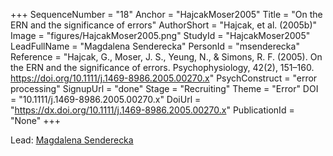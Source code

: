 +++
SequenceNumber = "18"
Anchor = "HajcakMoser2005"
Title = "On the ERN and the significance of errors"
AuthorShort = "Hajcak, et al. (2005b)"
Image = "figures/HajcakMoser2005.png"
StudyId = "HajcakMoser2005"
LeadFullName = "Magdalena Senderecka"
PersonId = "msenderecka"
Reference = "Hajcak, G., Moser, J. S., Yeung, N., & Simons, R. F. (2005). On the ERN and the significance of errors. Psychophysiology, 42(2), 151–160. https://doi.org/10.1111/j.1469-8986.2005.00270.x"
PsychConstruct = "error processing"
SignupUrl = "done"
Stage = "Recruiting"
Theme = "Error"
DOI = "10.1111/j.1469-8986.2005.00270.x"
DoiUrl = "https://dx.doi.org/10.1111/j.1469-8986.2005.00270.x"
PublicationId = "None"
+++

Lead: [Magdalena Senderecka](/people/#msenderecka)
